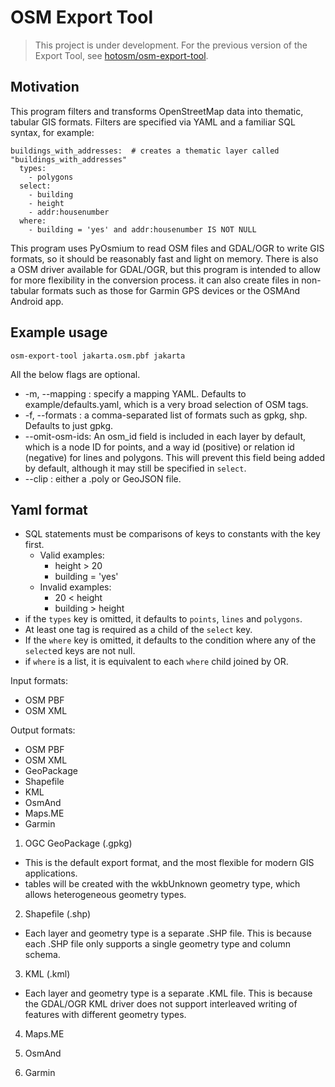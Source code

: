 # OSM Export Tool

> This project is under development. For the previous version of the Export Tool, see [hotosm/osm-export-tool](https://github.com/hotosm/osm-export-tool/tree/master/ops).

## Motivation

This program filters and transforms OpenStreetMap data into thematic, tabular GIS formats. 
Filters are specified via YAML and a familiar SQL syntax, for example:
```
buildings_with_addresses:  # creates a thematic layer called "buildings_with_addresses"
  types:
    - polygons
  select:
    - building
    - height
    - addr:housenumber
  where:
    - building = 'yes' and addr:housenumber IS NOT NULL
```

This program uses PyOsmium to read OSM files and GDAL/OGR to write GIS formats, so it should be reasonably fast and light on memory. There is also a OSM driver available for GDAL/OGR, but this program is intended to allow for more flexibility in the conversion process. it can also create files in non-tabular formats such as those for Garmin GPS devices or the OSMAnd Android app.

## Example usage

```
osm-export-tool jakarta.osm.pbf jakarta
```

All the below flags are optional.

* -m, --mapping : specify a mapping YAML. Defaults to example/defaults.yaml, which is a very broad selection of OSM tags.
* -f, --formats : a comma-separated list of formats such as gpkg, shp. Defaults to just gpkg. 
* --omit-osm-ids: An osm_id field is included in each layer by default, which is a node ID for points, and a way id (positive) or relation id (negative) for lines and polygons. This will prevent this field being added by default, although it may still be specified in `select`.
* --clip <file>: either a .poly or GeoJSON file.

## Yaml format

* SQL statements must be comparisons of keys to constants with the key first.
	* Valid examples:
		* height > 20
		* building = 'yes'
	* Invalid examples:
		* 20 < height
		* building > height
* if the `types` key is omitted, it defaults to `points`, `lines` and `polygons`.
* At least one tag is required as a child of the `select` key.
* If the `where` key is omitted, it defaults to the condition where any of the `select`ed keys are not null.
* if `where` is a list, it is equivalent to each `where` child joined by OR. 

Input formats:
* OSM PBF
* OSM XML

Output formats:
* OSM PBF
* OSM XML
* GeoPackage
* Shapefile
* KML
* OsmAnd
* Maps.ME
* Garmin

1. OGC GeoPackage (.gpkg)
* This is the default export format, and the most flexible for modern GIS applications. 
* tables will be created with the wkbUnknown geometry type, which allows heterogeneous geometry types.

2. Shapefile (.shp)
* Each layer and geometry type is a separate .SHP file. This is because each .SHP file only supports a single geometry type and column schema. 

3. KML (.kml)
* Each layer and geometry type is a separate .KML file. This is because the GDAL/OGR KML driver does not support interleaved writing of features with different geometry types. 

4. Maps.ME

5. OsmAnd

6. Garmin
